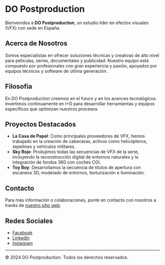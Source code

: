 # DO Postproduction

Bienvenidos a **DO Postproduction**, un estudio líder en efectos visuales (VFX) con sede en España.

## Acerca de Nosotros

Somos especialistas en ofrecer soluciones técnicas y creativas de alto nivel para películas, series, documentales y publicidad. Nuestro equipo está compuesto por profesionales con gran experiencia y pasión, apoyados por equipos técnicos y software de última generación.

## Filosofía

En DO Postproduction creemos en el futuro y en los avances tecnológicos. Invertimos continuamente en I+D para desarrollar herramientas y equipos específicos que optimizan nuestros procesos.

## Proyectos Destacados

- **La Casa de Papel**: Como principales proveedores de VFX, hemos trabajado en la creación de cabeceras, activos como helicópteros, zepelines y vehículos militares.
- **Sky Rojo**: Produjimos todas las secuencias de VFX de la serie, incluyendo la reconstrucción digital de entornos naturales y la integración de fondos 360 con coches CGI.
- **Toy Boy**: Desarrollamos la secuencia de títulos de apertura con escaneos 3D, modelado de entornos, texturización e iluminación.

## Contacto

Para más información o colaboraciones, ponte en contacto con nosotros a través de [nuestro sitio web](https://www.dopostproduction.com).

## Redes Sociales

- [Facebook](#)
- [LinkedIn](#)
- [Instagram](#)

---

© 2024 DO Postproduction. Todos los derechos reservados.
